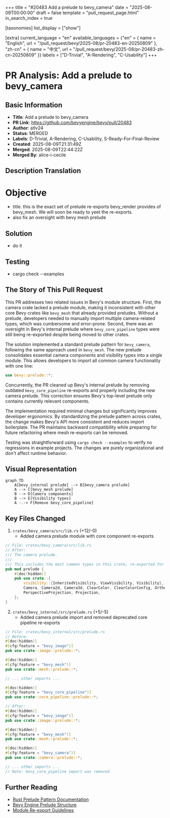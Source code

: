 +++
title = "#20483 Add a prelude to bevy_camera"
date = "2025-08-09T00:00:00"
draft = false
template = "pull_request_page.html"
in_search_index = true

[taxonomies]
list_display = ["show"]

[extra]
current_language = "en"
available_languages = {"en" = { name = "English", url = "/pull_request/bevy/2025-08/pr-20483-en-20250809" }, "zh-cn" = { name = "中文", url = "/pull_request/bevy/2025-08/pr-20483-zh-cn-20250809" }}
labels = ["D-Trivial", "A-Rendering", "C-Usability"]
+++

# PR Analysis: Add a prelude to bevy_camera

## Basic Information
- **Title**: Add a prelude to bevy_camera
- **PR Link**: https://github.com/bevyengine/bevy/pull/20483
- **Author**: atlv24
- **Status**: MERGED
- **Labels**: D-Trivial, A-Rendering, C-Usability, S-Ready-For-Final-Review
- **Created**: 2025-08-09T21:31:49Z
- **Merged**: 2025-08-09T22:44:22Z
- **Merged By**: alice-i-cecile

## Description Translation
# Objective

- title. this is the exact set of prelude re-exports bevy_render provides of bevy_mesh. We will soon be ready to yeet the re-exports.
- also fix an oversight with bevy mesh prelude

## Solution

- do it

## Testing

- cargo check --examples

## The Story of This Pull Request

This PR addresses two related issues in Bevy's module structure. First, the camera crate lacked a prelude module, making it inconsistent with other core Bevy crates like `bevy_mesh` that already provided preludes. Without a prelude, developers needed to manually import multiple camera-related types, which was cumbersome and error-prone. Second, there was an oversight in Bevy's internal prelude where `bevy_core_pipeline` types were still being re-exported despite being moved to other crates.

The solution implemented a standard prelude pattern for `bevy_camera`, following the same approach used in `bevy_mesh`. The new prelude consolidates essential camera components and visibility types into a single module. This allows developers to import all common camera functionality with one line:

```rust
use bevy::prelude::*;
```

Concurrently, the PR cleaned up Bevy's internal prelude by removing outdated `bevy_core_pipeline` re-exports and properly including the new camera prelude. This correction ensures Bevy's top-level prelude only contains currently relevant components.

The implementation required minimal changes but significantly improves developer ergonomics. By standardizing the prelude pattern across crates, the change makes Bevy's API more consistent and reduces import boilerplate. The PR maintains backward compatibility while preparing for future refactoring where mesh re-exports can be removed.

Testing was straightforward using `cargo check --examples` to verify no regressions in example projects. The changes are purely organizational and don't affect runtime behavior.

## Visual Representation

```mermaid
graph TD
    A[bevy_internal prelude] --> B[bevy_camera prelude]
    A --> C[bevy_mesh prelude]
    B --> D[Camera components]
    B --> E[Visibility types]
    A -.-> F[Remove bevy_core_pipeline]
```

## Key Files Changed

1. `crates/bevy_camera/src/lib.rs` (+12/-0)
   - Added camera prelude module with core component re-exports

```rust
// File: crates/bevy_camera/src/lib.rs
// After:
/// The camera prelude.
///
/// This includes the most common types in this crate, re-exported for your convenience.
pub mod prelude {
    #[doc(hidden)]
    pub use crate::{
        visibility::{InheritedVisibility, ViewVisibility, Visibility},
        Camera, Camera2d, Camera3d, ClearColor, ClearColorConfig, OrthographicProjection,
        PerspectiveProjection, Projection,
    };
}
```

2. `crates/bevy_internal/src/prelude.rs` (+5/-5)
   - Added camera prelude import and removed deprecated core pipeline re-exports

```rust
// File: crates/bevy_internal/src/prelude.rs
// Before:
#[doc(hidden)]
#[cfg(feature = "bevy_image")]
pub use crate::image::prelude::*;

#[doc(hidden)]
#[cfg(feature = "bevy_mesh")]
pub use crate::mesh::prelude::*;

// ... other imports ...

#[doc(hidden)]
#[cfg(feature = "bevy_core_pipeline")]
pub use crate::core_pipeline::prelude::*;

// After:
#[doc(hidden)]
#[cfg(feature = "bevy_image")]
pub use crate::image::prelude::*;

#[doc(hidden)]
#[cfg(feature = "bevy_mesh")]
pub use crate::mesh::prelude::*;

#[doc(hidden)]
#[cfg(feature = "bevy_camera")]
pub use crate::camera::prelude::*;

// ... other imports ...
// Note: bevy_core_pipeline import was removed
```

## Further Reading
- [Rust Prelude Pattern Documentation](https://doc.rust-lang.org/std/prelude/index.html)
- [Bevy Engine Prelude Structure](https://github.com/bevyengine/bevy/tree/main/crates/bevy_internal/src/prelude.rs)
- [Module Re-export Guidelines](https://rust-lang.github.io/api-guidelines/visibility.html)